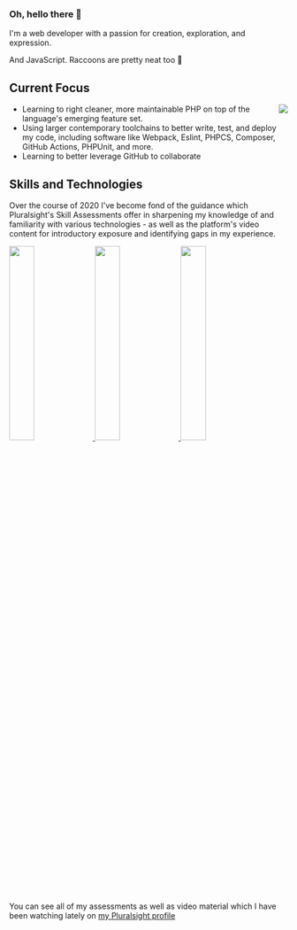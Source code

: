 ### Oh, hello there 👋
I'm a web developer with a passion for creation, exploration, and expression.

And JavaScript. Raccoons are pretty neat too :raccoon:

## Current Focus

<p>
  <img align="right" src="https://github-readme-stats.vercel.app/api?username=bosconian-dynamics&count_private=true&show_icons=true&hide_border=true" />
  
 - Learning to right cleaner, more maintainable PHP on top of the language's emerging feature set.
 - Using larger contemporary toolchains to better write, test, and deploy my code, including software like Webpack, Eslint, PHPCS, Composer, GitHub Actions, PHPUnit, and more.
 - Learning to better leverage GitHub to collaborate
  
  <!--<img align="right" src="https://github-readme-stats.vercel.app/api/top-langs/?username=bosconian-dynamics&count_private=true&layout=compact&hide_border=true" />-->
</p>

## Skills and Technologies

Over the course of 2020 I've become fond of the guidance which Pluralsight's Skill Assessments offer in sharpening my knowledge of and familiarity with various technologies - as well as the platform's video content for introductory exposure and identifying gaps in my experience.

[
  <img width="30%" src="https://s2.pluralsight.com/assessments/badges/javascript-290-02-2020.png" />
  <img width="30%" src="https://s2.pluralsight.com/assessments/badges/node-js-269-03-2020.png" />
  <img width="30%" src="https://s2.pluralsight.com/assessments/badges/react-208-02-2020.png" />
][pluralsight]

You can see all of my assessments as well as video material which I have been watching lately on [my Pluralsight profile][pluralsight]

<!--
**bosconian-dynamics/bosconian-dynamics** is a ✨ _special_ ✨ repository because its `README.md` (this file) appears on your GitHub profile.

Here are some ideas to get you started:

- 🔭 I’m currently working on ...
- 🌱 I’m currently learning ...
- 👯 I’m looking to collaborate on ...
- 🤔 I’m looking for help with ...
- 💬 Ask me about ...
- 📫 How to reach me: ...
- 😄 Pronouns: ...
- ⚡ Fun fact: ...
-->

[pluralsight]: https://app.pluralsight.com/profile/adam-bosco
